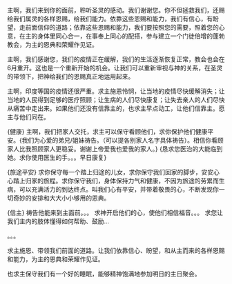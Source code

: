 主啊，我们来到你的面前，聆听圣灵的感动。我们谢谢您。你不但拯救我们，还赐给我们属灵的各样恩赐，给我们能力。依靠这些恩赐和能力，我们有信心，有盼望，走前面信仰的道路；依靠这些恩赐和能力，我们要按照您的需要，照着您的心意，在主的身体里同心合一，在事奉上同心的配搭，参与建立一个门徒倍增的蓬勃教会，为主的恩典和荣耀作见证。

主啊，我们感谢您，我们的疫情正在缓解，我们的生活逐渐恢复正常，教会也会在6月重开。这也是一个重新开始的机会。让我们可以重新审视与神的关系，在圣灵的带领下，把神给我们的恩赐真正地运用起来。

主啊，印度等国的疫情还很严重。求主施恩怜悯，让当地的疫情尽快缓解消失；让当地的人民得到足够的医疗照顾；让生病的人们尽快康复；让失去亲人的人们尽快从痛苦中走出来。如果他们还没有信靠主的，也求主早点动工，让他们信靠主。愿主与他们同在。

{健康}
主啊，我们把家人交托，求主可以保守看顾他们，求你保护他们健康平安。{我们为心爱的弟兄/姐妹祷告。（可以提各别家人名字具体祷告）。相信你看顾家人比我照顾家人更稳妥。谢谢上帝爱我也爱我的家人。}
{恳求您医治的大能临到她。求你使用医生的手。。。早日康复}

{旅途平安}
求你保守每一个踏上归途的儿女，求你保守我们回家的脚步，安安心心踏上归家的旅程。求你保守我们，身体保持力气和健康，不因为旅途的劳累而生病，可以充满活力的到达终点。叫我们心有平安，并带着敬畏的心，不断发现你一切奇妙的安排和大大小小够用的恩典。

{信主}
祷告他能来到主面前。。。
求神开启他们的心，使他们相信福音。。。
求您让我们主内的肢体懂得如何帮助、鼓励...

。。。


求主施恩、带领我们前面的道路。让我们依靠信心、盼望，和从主而来的各样恩赐和能力，为主的恩典和荣耀作见证。

也求主保守我们有一个好的睡眠，能够精神饱满地参加明日的主日聚会。
